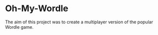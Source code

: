 # Oh-My-Wordle
The aim of this project was to create a multiplayer version of the popular Wordle game.
